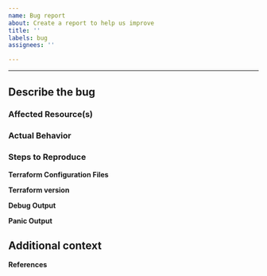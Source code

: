 ```yaml
---
name: Bug report
about: Create a report to help us improve
title: ''
labels: bug
assignees: ''

---
```


<!-- Thank you for opening an issue. Please note that we try to keep the issue
tracker reserved for bug reports and feature requests. For general usage
questions, please see:
https://github.com/latitudesh/terraform-provider-latitudesh/discussions

# Bug Report

<!-- Include as much of the following details with your bug report: -->
---

## Describe the bug
<!-- A clear and concise description of what the bug is. -->

### Affected Resource(s)
<!-- Please list the resources, for example:
- latitude_server
- latitude_region

### Expected Behavior
<!-- What should have happened? -->

### Actual Behavior
<!-- What actually happened? -->

### Steps to Reproduce
<!-- Please list the steps required to reproduce the issue, for example:
1. `terraform apply` -->

**Terraform Configuration Files**
<!--
# Copy-paste your Terraform configurations here - for large Terraform configs,
# please use a service like Dropbox and share a link to the ZIP file. For
# security, you can also encrypt the files using our GPG public key.-->

**Terraform version**
<!-- Run `terraform -v` to show the version. If you are not running the latest
version of Terraform, please upgrade because your issue may have already been
fixed. -->

**Debug Output**
<!-- Please provide a link to a GitHub Gist containing the complete debug output:
https://www.terraform.io/docs/internals/debugging.html. Please do NOT paste the
debug output in the issue; just paste a link to the Gist. -->

**Panic Output**
<!-- If Terraform produced a panic, please provide a link to a GitHub Gist
containing the output of the `crash.log`. -->

## Additional context
<!-- Add any other context about the problem here. -->

**References**
<!-- Include links to other GitHub issues (open or closed) or Pull Requests
that relate to this issue. -->
